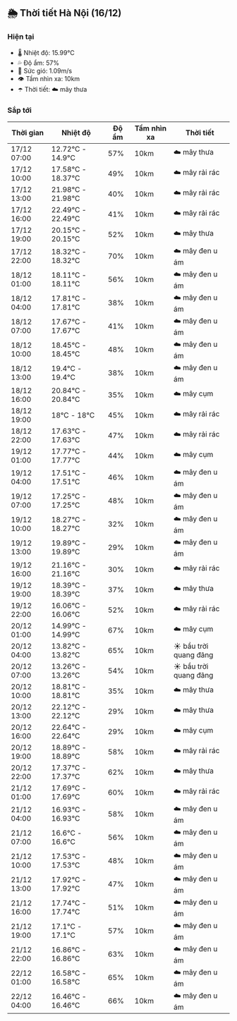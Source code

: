 ## 🌦️ Thời tiết Hà Nội (16/12)

### Hiện tại

- 🌡️ Nhiệt độ: 15.99℃
- 💦 Độ ẩm: 57%
- 💨 Sức gió: 1.09m/s
- 👁️ Tầm nhìn xa: 10km
- ☂️ Thời tiết: ☁️ mây thưa

### Sắp tới

| Thời gian | Nhiệt độ | Độ ẩm | Tầm nhìn xa | Thời tiết |
| --- | --- | --- | --- | --- |
| 17/12 07:00 | 12.72℃ - 14.9℃ | 57% | 10km | ☁️ mây thưa |
| 17/12 10:00 | 17.58℃ - 18.37℃ | 49% | 10km | ☁️ mây rải rác |
| 17/12 13:00 | 21.98℃ - 21.98℃ | 40% | 10km | ☁️ mây rải rác |
| 17/12 16:00 | 22.49℃ - 22.49℃ | 41% | 10km | ☁️ mây rải rác |
| 17/12 19:00 | 20.15℃ - 20.15℃ | 52% | 10km | ☁️ mây thưa |
| 17/12 22:00 | 18.32℃ - 18.32℃ | 70% | 10km | ☁️ mây đen u ám |
| 18/12 01:00 | 18.11℃ - 18.11℃ | 56% | 10km | ☁️ mây đen u ám |
| 18/12 04:00 | 17.81℃ - 17.81℃ | 38% | 10km | ☁️ mây đen u ám |
| 18/12 07:00 | 17.67℃ - 17.67℃ | 41% | 10km | ☁️ mây đen u ám |
| 18/12 10:00 | 18.45℃ - 18.45℃ | 48% | 10km | ☁️ mây đen u ám |
| 18/12 13:00 | 19.4℃ - 19.4℃ | 38% | 10km | ☁️ mây đen u ám |
| 18/12 16:00 | 20.84℃ - 20.84℃ | 35% | 10km | ☁️ mây cụm |
| 18/12 19:00 | 18℃ - 18℃ | 45% | 10km | ☁️ mây rải rác |
| 18/12 22:00 | 17.63℃ - 17.63℃ | 47% | 10km | ☁️ mây rải rác |
| 19/12 01:00 | 17.77℃ - 17.77℃ | 44% | 10km | ☁️ mây cụm |
| 19/12 04:00 | 17.51℃ - 17.51℃ | 46% | 10km | ☁️ mây đen u ám |
| 19/12 07:00 | 17.25℃ - 17.25℃ | 48% | 10km | ☁️ mây đen u ám |
| 19/12 10:00 | 18.27℃ - 18.27℃ | 32% | 10km | ☁️ mây đen u ám |
| 19/12 13:00 | 19.89℃ - 19.89℃ | 29% | 10km | ☁️ mây đen u ám |
| 19/12 16:00 | 21.16℃ - 21.16℃ | 30% | 10km | ☁️ mây rải rác |
| 19/12 19:00 | 18.39℃ - 18.39℃ | 37% | 10km | ☁️ mây thưa |
| 19/12 22:00 | 16.06℃ - 16.06℃ | 52% | 10km | ☁️ mây rải rác |
| 20/12 01:00 | 14.99℃ - 14.99℃ | 67% | 10km | ☁️ mây cụm |
| 20/12 04:00 | 13.82℃ - 13.82℃ | 65% | 10km | ☀️ bầu trời quang đãng |
| 20/12 07:00 | 13.26℃ - 13.26℃ | 54% | 10km | ☀️ bầu trời quang đãng |
| 20/12 10:00 | 18.81℃ - 18.81℃ | 35% | 10km | ☁️ mây thưa |
| 20/12 13:00 | 22.12℃ - 22.12℃ | 29% | 10km | ☁️ mây thưa |
| 20/12 16:00 | 22.64℃ - 22.64℃ | 29% | 10km | ☁️ mây cụm |
| 20/12 19:00 | 18.89℃ - 18.89℃ | 58% | 10km | ☁️ mây rải rác |
| 20/12 22:00 | 17.37℃ - 17.37℃ | 62% | 10km | ☁️ mây thưa |
| 21/12 01:00 | 17.69℃ - 17.69℃ | 60% | 10km | ☁️ mây rải rác |
| 21/12 04:00 | 16.93℃ - 16.93℃ | 58% | 10km | ☁️ mây đen u ám |
| 21/12 07:00 | 16.6℃ - 16.6℃ | 56% | 10km | ☁️ mây đen u ám |
| 21/12 10:00 | 17.53℃ - 17.53℃ | 48% | 10km | ☁️ mây đen u ám |
| 21/12 13:00 | 17.92℃ - 17.92℃ | 47% | 10km | ☁️ mây đen u ám |
| 21/12 16:00 | 17.74℃ - 17.74℃ | 51% | 10km | ☁️ mây đen u ám |
| 21/12 19:00 | 17.1℃ - 17.1℃ | 57% | 10km | ☁️ mây đen u ám |
| 21/12 22:00 | 16.86℃ - 16.86℃ | 63% | 10km | ☁️ mây đen u ám |
| 22/12 01:00 | 16.58℃ - 16.58℃ | 65% | 10km | ☁️ mây đen u ám |
| 22/12 04:00 | 16.46℃ - 16.46℃ | 66% | 10km | ☁️ mây đen u ám |
